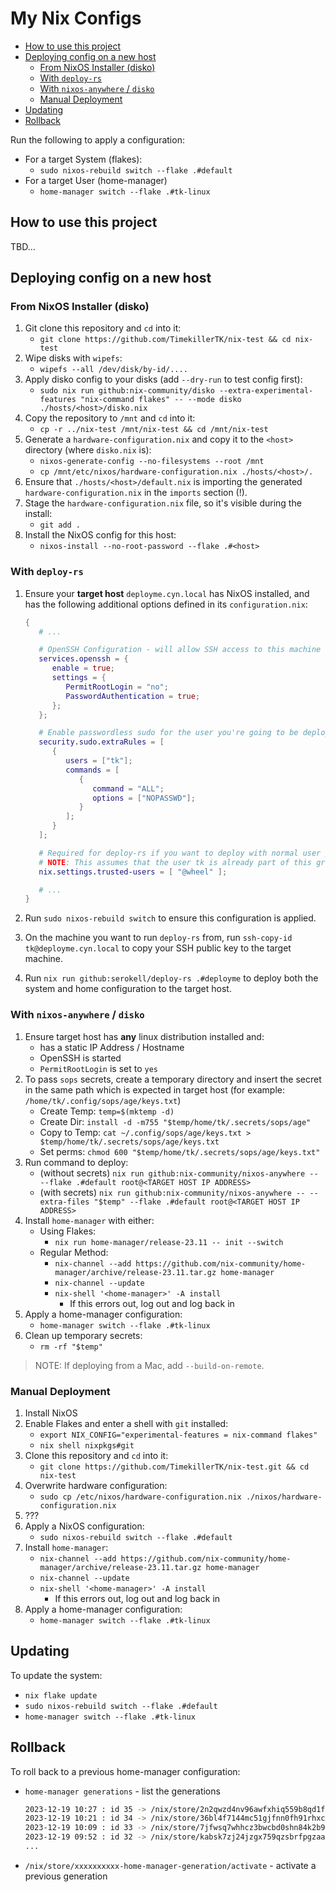 # My Nix Configs <!-- omit in toc -->

- [How to use this project](#how-to-use-this-project)
- [Deploying config on a new host](#deploying-config-on-a-new-host)
  - [From NixOS Installer (disko)](#from-nixos-installer-disko)
  - [With `deploy-rs`](#with-deploy-rs)
  - [With `nixos-anywhere` / `disko`](#with-nixos-anywhere--disko)
  - [Manual Deployment](#manual-deployment)
- [Updating](#updating)
- [Rollback](#rollback)

Run the following to apply a configuration:

- For a target System (flakes):
  - `sudo nixos-rebuild switch --flake .#default`
- For a target User (home-manager)
  - `home-manager switch --flake .#tk-linux`

## How to use this project

TBD...

## Deploying config on a new host

### From NixOS Installer (disko)

1. Git clone this repository and `cd` into it:
   - `git clone https://github.com/TimekillerTK/nix-test && cd nix-test`
2. Wipe disks with `wipefs`:
   - `wipefs --all /dev/disk/by-id/....`
3. Apply disko config to your disks (add `--dry-run` to test config first):
   - `sudo nix run github:nix-community/disko --extra-experimental-features "nix-command flakes" -- --mode disko ./hosts/<host>/disko.nix`
4. Copy the repository to `/mnt` and `cd` into it:
   - `cp -r ../nix-test /mnt/nix-test && cd /mnt/nix-test`
5. Generate a `hardware-configuration.nix` and copy it to the `<host>` directory (where `disko.nix` is):
   - `nixos-generate-config --no-filesystems --root /mnt`
   - `cp /mnt/etc/nixos/hardware-configuration.nix ./hosts/<host>/.`
6. Ensure that `./hosts/<host>/default.nix` is importing the generated `hardware-configuration.nix` in the `imports` section (!).
7. Stage the `hardware-configuration.nix` file, so it's visible during the install:
   - `git add .`  
8. Install the NixOS config for this host:
   - `nixos-install --no-root-password --flake .#<host>`

### With `deploy-rs`

1. Ensure your **target host** `deployme.cyn.local` has NixOS installed, and has the following additional options defined in its `configuration.nix`:

   ```nix
   {
      # ...

      # OpenSSH Configuration - will allow SSH access to this machine and allow password auth (temporary!)
      services.openssh = {
         enable = true;
         settings = {
            PermitRootLogin = "no";
            PasswordAuthentication = true;
         };
      };

      # Enable passwordless sudo for the user you're going to be deploying with
      security.sudo.extraRules = [
         {
            users = ["tk"];
            commands = [
               {
                  command = "ALL";
                  options = ["NOPASSWD"];
               }
            ];
         }
      ];

      # Required for deploy-rs if you want to deploy with normal user part of wheel instead of root
      # NOTE: This assumes that the user tk is already part of this group in users.users.tk via extraGroups
      nix.settings.trusted-users = [ "@wheel" ];

      # ...
   }
   ```

2. Run `sudo nixos-rebuild switch` to ensure this configuration is applied.
3. On the machine you want to run `deploy-rs` from, run `ssh-copy-id tk@deployme.cyn.local` to copy your SSH public key to the target machine.
4. Run `nix run github:serokell/deploy-rs .#deployme` to deploy both the system and home configuration to the target host.

### With `nixos-anywhere` / `disko`

1. Ensure target host has **any** linux distribution installed and:
   - has a static IP Address / Hostname
   - OpenSSH is started
   - `PermitRootLogin` is set to `yes`
2. To pass `sops` secrets, create a temporary directory and insert the secret in the same path which is expected in target host (for example: `/home/tk/.config/sops/age/keys.txt`)
   - Create Temp: `temp=$(mktemp -d)`
   - Create Dir: `install -d -m755 "$temp/home/tk/.secrets/sops/age"`
   - Copy to Temp: `cat ~/.config/sops/age/keys.txt > $temp/home/tk/.secrets/sops/age/keys.txt`
   - Set perms: `chmod 600 "$temp/home/tk/.secrets/sops/age/keys.txt"`
3. Run command to deploy:
   - (without secrets) `nix run github:nix-community/nixos-anywhere -- --flake .#default root@<TARGET HOST IP ADDRESS>`
   - (with secrets) `nix run github:nix-community/nixos-anywhere -- --extra-files "$temp" --flake .#default root@<TARGET HOST IP ADDRESS>`
4. Install `home-manager` with either:
   - Using Flakes:
     - `nix run home-manager/release-23.11 -- init --switch`
   - Regular Method:
     - `nix-channel --add https://github.com/nix-community/home-manager/archive/release-23.11.tar.gz home-manager`
     - `nix-channel --update`
     - `nix-shell '<home-manager>' -A install`
       - If this errors out, log out and log back in
5. Apply a home-manager configuration:
   - `home-manager switch --flake .#tk-linux`
6. Clean up temporary secrets:
   - `rm -rf "$temp"`

> NOTE: If deploying from a Mac, add `--build-on-remote`.

### Manual Deployment

1. Install NixOS
2. Enable Flakes and enter a shell with `git` installed:
   - `export NIX_CONFIG="experimental-features = nix-command flakes"`
   - `nix shell nixpkgs#git`
3. Clone this repository and `cd` into it:
   - `git clone https://github.com/TimekillerTK/nix-test.git && cd nix-test`
4. Overwrite hardware configuration:
   - `sudo cp /etc/nixos/hardware-configuration.nix ./nixos/hardware-configuration.nix`
5. ???
6. Apply a NixOS configuration:
   - `sudo nixos-rebuild switch --flake .#default`
7. Install `home-manager`:
   - `nix-channel --add https://github.com/nix-community/home-manager/archive/release-23.11.tar.gz home-manager`
   - `nix-channel --update`
   - `nix-shell '<home-manager>' -A install`
     - If this errors out, log out and log back in
8. Apply a home-manager configuration:
   - `home-manager switch --flake .#tk-linux`

## Updating

To update the system:

- `nix flake update`
- `sudo nixos-rebuild switch --flake .#default`
- `home-manager switch --flake .#tk-linux`

## Rollback

To roll back to a previous home-manager configuration:

- `home-manager generations` - list the generations

   ```sh
   2023-12-19 10:27 : id 35 -> /nix/store/2n2qwzd4nv96awfxhiq559b8qd1fy64i-home-manager-generation
   2023-12-19 10:21 : id 34 -> /nix/store/36bl4f7144mc51gjfnn0fh91rhxcclmm-home-manager-generation
   2023-12-19 10:09 : id 33 -> /nix/store/7jfwsq7whhcz3bwcbd0shn84k2b9hm4p-home-manager-generation
   2023-12-19 09:52 : id 32 -> /nix/store/kabsk7zj24jzgx759qzsbrfpgzaam2jn-home-manager-generation
   ...
   ```

- `/nix/store/xxxxxxxxxx-home-manager-generation/activate` - activate a previous generation
